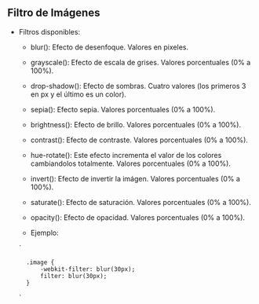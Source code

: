 ## Filtro de Imágenes

- Filtros disponibles:

    - blur(): Efecto de desenfoque. Valores en pixeles.
    - grayscale(): Efecto de escala de grises. Valores porcentuales (0% a 100%).
    - drop-shadow(): Efecto de sombras. Cuatro valores (los primeros 3 en px y el último es un color).
    - sepia(): Efecto sepia. Valores porcentuales (0% a 100%).
    - brightness(): Efecto de brillo. Valores porcentuales (0% a 100%).
    - contrast(): Efecto de contraste. Valores porcentuales (0% a 100%).
    - hue-rotate(): Este efecto incrementa el valor de los colores cambiandolos totalmente. Valores porcentuales (0% a 100%).
    - invert(): Efecto de invertir la imágen. Valores porcentuales (0% a 100%).
    - saturate(): Efecto de saturación. Valores porcentuales (0% a 100%).
    - opacity(): Efecto de opacidad. Valores porcentuales (0% a 100%).

    - Ejemplo:

    `

        .image {
            -webkit-filter: blur(30px);
            filter: blur(30px);
        }

    `